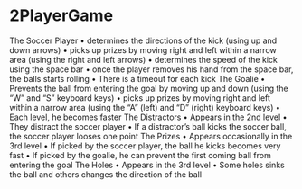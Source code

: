 # 2PlayerGame

The Soccer Player
• determines the directions of the kick (using up and down arrows)
• picks up prizes by moving right and left within a narrow area (using
the right and left arrows)
• determines the speed of the kick using the space bar
• once the player removes his hand from the space bar, the balls starts
rolling
• There is a timeout for each kick
The Goalie
• Prevents the ball from entering the goal by moving up and down
(using the “W” and “S” keyboard keys)
• picks up prizes by moving right and left within a narrow area (using
the “A” (left) and “D” (right) keyboard keys)
• Each level, he becomes faster
The Distractors
• Appears in the 2nd level
• They distract the soccer player
• If a distractor’s ball kicks the soccer ball, the soccer player looses one
point
The Prizes
• Appears occasionally in the 3rd level
• If picked by the soccer player, the ball he kicks becomes very fast
• If picked by the goalie, he can prevent the first coming ball from
entering the goal
The Holes
• Appears in the 3rd level
• Some holes sinks the ball and others changes the direction of the ball
